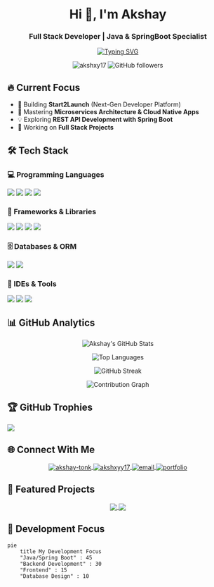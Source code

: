 <h1 align="center">Hi 👋, I'm Akshay</h1>
<h3 align="center">Full Stack Developer | Java & SpringBoot Specialist</h3>

<p align="center">
  <a href="https://git.io/typing-svg">
    <img src="https://readme-typing-svg.demolab.com?font=Fira+Code&pause=1000&color=22C3E6&center=true&vCenter=true&width=435&lines=Clean+Code+Enthusiast;Problem+Solver;Spring+Boot+Developer;Full+Stack+Engineer" alt="Typing SVG" />
  </a>
</p>

<p align="center">
  <img src="https://komarev.com/ghpvc/?username=akshxy17&label=Profile%20views&color=0e75b6&style=flat" alt="akshxy17" /> 
  <img src="https://img.shields.io/github/followers/akshxy17?label=Follow&style=social" alt="GitHub followers">
</p>

## 🔥 Current Focus
- 🚀 Building **Start2Launch** (Next-Gen Developer Platform)
- 🌱 Mastering **Microservices Architecture & Cloud Native Apps**
- 💡 Exploring **REST API Development with Spring Boot**
- 🔄 Working on **Full Stack Projects**

## 🛠️ Tech Stack

### 💻 Programming Languages
<p>
  <img src="https://img.shields.io/badge/Java-ED8B00?style=for-the-badge&logo=openjdk&logoColor=white" />
  <img src="https://img.shields.io/badge/JavaScript-F7DF1E?style=for-the-badge&logo=javascript&logoColor=black" />
  <img src="https://img.shields.io/badge/HTML5-E34F26?style=for-the-badge&logo=html5&logoColor=white" />
  <img src="https://img.shields.io/badge/CSS3-1572B6?style=for-the-badge&logo=css3&logoColor=white" />
</p>

### 🚀 Frameworks & Libraries
<p>
  <img src="https://img.shields.io/badge/Spring-6DB33F?style=for-the-badge&logo=spring&logoColor=white" />
  <img src="https://img.shields.io/badge/Spring_Boot-F2F4F9?style=for-the-badge&logo=spring-boot" />
  <img src="https://img.shields.io/badge/Bootstrap-563D7C?style=for-the-badge&logo=bootstrap&logoColor=white" />
  <img src="https://img.shields.io/badge/Postman-FF6C37?style=for-the-badge&logo=postman&logoColor=white" />
</p>

### 🗄️ Databases & ORM
<p>
  <img src="https://img.shields.io/badge/MySQL-005C84?style=for-the-badge&logo=mysql&logoColor=white" />
  <img src="https://img.shields.io/badge/Hibernate-59666C?style=for-the-badge&logo=Hibernate&logoColor=white" />
</p>

### 🔧 IDEs & Tools
<p>
  <img src="https://img.shields.io/badge/Visual_Studio_Code-0078D4?style=for-the-badge&logo=visual%20studio%20code&logoColor=white" />
  <img src="https://img.shields.io/badge/Eclipse-2C2255?style=for-the-badge&logo=eclipse&logoColor=white" />
  <img src="https://img.shields.io/badge/GitHub-100000?style=for-the-badge&logo=github&logoColor=white" />
</p>

## 📊 GitHub Analytics

<div align="center">
  
  ![Akshay's GitHub Stats](https://github-readme-stats.vercel.app/api?username=akshxy17&show_icons=true&theme=radical&hide_border=true&include_all_commits=true&count_private=true&show_owner=true)
  
  ![Top Languages](https://github-readme-stats.vercel.app/api/top-langs/?username=akshxy17&theme=radical&hide_border=true&layout=compact&langs_count=8)
  
  ![GitHub Streak](https://streak-stats.demolab.com/?user=akshxy17&theme=radical&hide_border=true&fire=DD2727&currStreakNum=DD2727)
  
  ![Contribution Graph](https://github-readme-activity-graph.vercel.app/graph?username=akshxy17&theme=react-dark&hide_border=true&area=true&custom_title=My%20Contribution%20Graph)
</div>

## 🏆 GitHub Trophies
![](https://github-profile-trophy.vercel.app/?username=akshxy17&theme=radical&no-frame=true&no-bg=true&margin-w=4&row=2&column=4)

## 🌐 Connect With Me
<p align="center">
  <a href="https://linkedin.com/in/akshay-tonk" target="blank">
    <img align="center" src="https://img.shields.io/badge/LinkedIn-0077B5?style=for-the-badge&logo=linkedin&logoColor=white" alt="akshay-tonk" />
  </a>
  <a href="https://instagram.com/akshxyy17" target="blank">
    <img align="center" src="https://img.shields.io/badge/Instagram-E4405F?style=for-the-badge&logo=instagram&logoColor=white" alt="akshxyy17" />
  </a>
  <a href="mailto:akshayverma79936@gmail.com" target="blank">
    <img align="center" src="https://img.shields.io/badge/Gmail-D14836?style=for-the-badge&logo=gmail&logoColor=white" alt="email" />
  </a>
  <a href="https://personal-portfolio-steel-rho.vercel.app/" target="blank">
    <img align="center" src="https://img.shields.io/badge/Portfolio-%23000000.svg?style=for-the-badge&logo=firefox&logoColor=#FF7139" alt="portfolio" />
  </a>
</p>

## 📌 Featured Projects

<div align="center">
  <a href="https://github.com/akshxy17/FLAMES">
    <img align="center" src="https://github-readme-stats.vercel.app/api/pin/?username=akshxy17&repo=FLAMES&theme=radical&show_owner=true" />
  </a>
  <a href="https://github.com/akshxy17/StudentCRUD-Backend">
    <img align="center" src="https://github-readme-stats.vercel.app/api/pin/?username=akshxy17&repo=StudentCRUD-Backend&theme=radical&show_owner=true" />
  </a>
</div>

## 🎯 Development Focus
```mermaid
pie
    title My Development Focus
    "Java/Spring Boot" : 45
    "Backend Development" : 30
    "Frontend" : 15
    "Database Design" : 10
